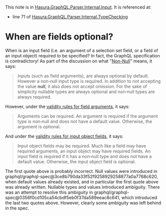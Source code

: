 This note is in [Hasura.GraphQL.Parser.Internal.Input](https://github.com/hasura/graphql-engine/blob/master/server/src-lib/Hasura/GraphQL/Parser/Internal/Input.hs#L64).
It is referenced at:
  - line 71 of [Hasura.GraphQL.Parser.Internal.TypeChecking](https://github.com/hasura/graphql-engine/blob/master/server/src-lib/Hasura/GraphQL/Parser/Internal/TypeChecking.hs#L71)

# When are fields optional?


When is an input field (i.e. an argument of a selection set field, or a field of
an input object) required to be specified? In fact, the GraphQL specification is
contradictory! As part of the discussion on what
"[Non-Null](http://spec.graphql.org/June2018/#sec-Type-System.Non-Null)" means,
it says:

> Inputs (such as field arguments), are always optional by default. However a
> non‐null input type is required. In addition to not accepting the value
> **null**, it also does not accept omission. For the sake of simplicity
> nullable types are always optional and non‐null types are always required.

However, under the [validity rules for field
arguments](http://spec.graphql.org/June2018/#sec-Required-Arguments), it says:

> Arguments can be required. An argument is required if the argument type is
> non‐null and does not have a default value. Otherwise, the argument is
> optional.

And under the [validity rules for input object
fields](http://spec.graphql.org/June2018/#sec-Input-Object-Required-Fields), it
says:

> Input object fields may be required. Much like a field may have required
> arguments, an input object may have required fields. An input field is
> required if it has a non‐null type and does not have a default
> value. Otherwise, the input object field is optional.

The first quote above is probably incorrect. Null values were introduced in
graphql/graphql-spec@3ce8b790da33f52f9258929258877a0a7768c620, when default
values already existed, and in particular the first quote above was already
written. Nullable types and values introduced ambiguity. There was an attempt to
resolve this ambiguity in
graphql/graphql-spec@0356f0cd105ca54cbdf5eb0f37da589eeac8c641, which introduced
the last two quotes above. However, clearly some ambiguity was left behind in
the spec.
